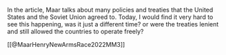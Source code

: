 In the article, Maar talks about many policies and treaties that the United States and the Soviet Union agreed to. Today, I would find it very hard to see this happening, was it just a different time? or were the treaties lenient and still allowed the countries to operate freely?

[[@MaarHenryNewArmsRace2022MM3]]